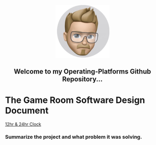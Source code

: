<p align="center"><img src="https://github.com/va-nilla-gorilla/CPlusPlus/blob/main/thumbnail_IMG_0037.jpg?raw=true" width="175" title="hover text"></p>

<h2 align="center"> Welcome to my Operating-Platforms Github Repository...</h2>

<h1>The Game Room Software Design Document</h1>

<a href="https://github.com/va-nilla-gorilla/CPlusPlus/tree/main/Project1/Project1/src">12hr & 24hr Clock</a>

<h3>Summarize the project and what problem it was solving.</h3>
